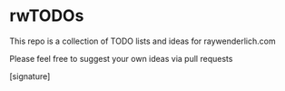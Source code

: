 # rwTODOs

This repo is a collection of TODO lists and ideas for raywenderlich.com

Please feel free to suggest your own ideas via pull requests

[signature]
